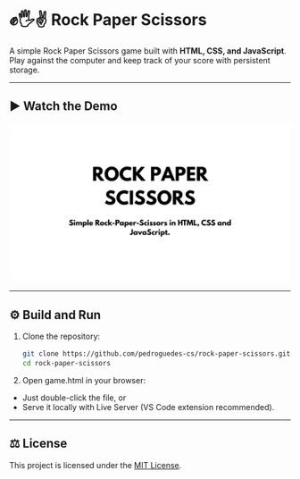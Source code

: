 # ✊🖐️✌️ Rock Paper Scissors 

A simple Rock Paper Scissors game built with **HTML, CSS, and JavaScript**.  
Play against the computer and keep track of your score with persistent storage.

---

## ▶️ Watch the Demo
[![Rock Paper Scissors - Demo](assets/thumbnail.png)](https://www.youtube.com/watch?v=Wn6D9hll2ao)

---

## ⚙️ Build and Run

1. Clone the repository:
   ```bash
   git clone https://github.com/pedroguedes-cs/rock-paper-scissors.git
   cd rock-paper-scissors
   ```
2. Open game.html in your browser:

- Just double-click the file, or
- Serve it locally with Live Server (VS Code extension recommended).

---

## ⚖️ License
This project is licensed under the [MIT License](LICENSE).
